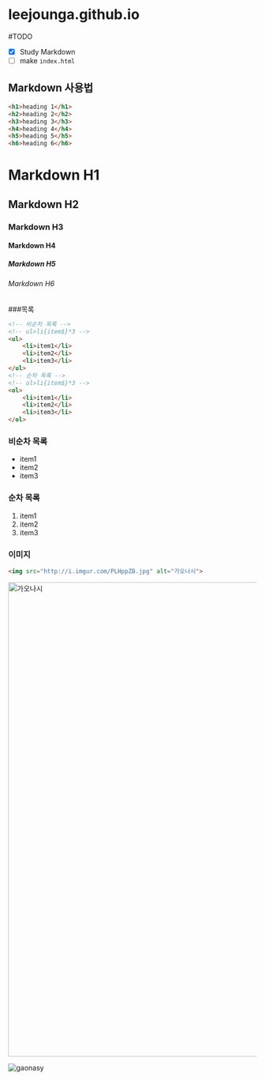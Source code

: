 # leejounga.github.io

#TODO

<!-- 체크박스 [ ]:빈 박스, [x]:체크된 박스 -->
- [x] Study Markdown
- [ ] make `index.html`

## Markdown 사용법

```html
<h1>heading 1</h1>
<h2>heading 2</h2>
<h3>heading 3</h3>
<h4>heading 4</h4>
<h5>heading 5</h5>
<h6>heading 6</h6>
```
# Markdown H1
## Markdown H2
### Markdown H3
#### Markdown H4
##### Markdown H5
###### Markdown H6

###목록

```html
<!-- 비순차 목록 -->
<!-- ul>li{item$}*3 -->
<ul>
	<li>item1</li>
	<li>item2</li>
	<li>item3</li>
</ul>
<!-- 순차 목록 -->
<!-- ol>li{item$}*3 -->
<ol>
	<li>item1</li>
	<li>item2</li>
	<li>item3</li>
</ol>
```

### 비순차 목록

- item1
- item2
- item3

### 순차 목록

1. item1
1. item2
1. item3

### 이미지
```html
<img src="http://i.imgur.com/PLHppZB.jpg" alt="가오나시">
```
<!-- 1080/2+[Emmet Math:Ctrl+Shift+Y] -->
<img src="http://i.imgur.com/PLHppZB.jpg" alt="가오나시" width="540" height="960">

<!-- 마크다운 문법: 마크다운 문법은 이미지 사이즈 조절이 안 -->
<!-- ![가오나시] (http://i.imgur.com/PLHppZB.jpg) -->

<!-- 마크다운 문법: 로컬 파일에 있는 이미지 삽입 -->
![gaonasy](Assets/gaonasy.jpg_"가오나시"_)